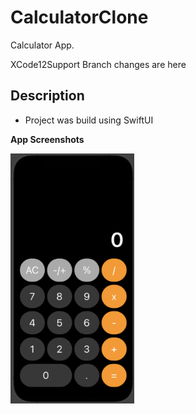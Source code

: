 # CalculatorClone

Calculator App.

XCode12Support Branch changes are here

## Description

- Project was build using SwiftUI

**App Screenshots**

<img src="Images/Calculator.png" height="400">
